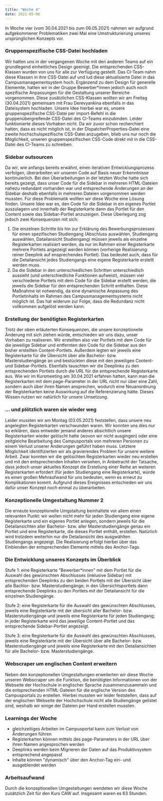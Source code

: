 ```yaml
---
title: "Woche 4"
date: 2021-05-06
---
```


In Woche vier (vom 30.04.2021 bis zum 06.05.2021) nahmen wir aufgrund aufgekommener Problematiken zwei Mal eine Umstrukturierung unseres ursprünglichen Konzepts vor. 

### Gruppenspezifische CSS-Datei hochladen
Wir hatten uns in der vergangenen Woche mit den anderen Teams auf ein grundlegend einheitliches Design geeinigt. Die entsprechenden CSS-Klassen wurden von uns für alle zur Verfügung gestellt. Das CI-Team nahm diese Klassen in ihre CSS-Datei auf und lud diese aktualisierte Datei in das Campusmanagementsystem hoch. Ergänzend zu dem Design für generelle Elememte, hatten wir in der Gruppe Bewerber\*innen jedoch auch noch spezifische Anpassungen für die Gestaltung unserer Bereiche vorgenommen. Diese zusätzlichen CSS-Klassen wollten wir am Freitag (30.04.2021) gemeinsam mit Frau Derevyankina ebenfalls in das Dateisystem hochladen. Unsere Idee hierbei war es, unsere gruppenspezifische CSS-Datei per import-Befehl in die gruppenübergreifende CSS-Datei des CI-Teams einzubinden. Leider funktionierte dieses Vorhaben nicht. Da wir zuvor schon recherchiert hatten, dass es nicht möglich ist, in der DispatcherProperties-Datei eine zweite hochschulspezifische CSS-Datei anzugeben, blieb uns nur noch die Möglichkeit, unseren gruppenspezifischen CSS-Code direkt mit in die CSS-Datei des CI-Teams zu schreiben. 

### Sidebar outsourcen
Da wir, wie anfangs bereits erwähnt, einen iterativen Entwicklungsprozess verfolgen, überarbeiten wir unseren Code auf Basis neuer Erkenntnisse kontinuierlich. Bei den Überarbeitungen in der letzten Woche hatte sich bereits gezeigt, dass unser Code für die Sidebar in mehreren HTML-Dateien nahezu redundant vorhanden war und entsprechende Änderungen an der Sidebar deshalb ebenfalls in mehreren Dateien vorgenommen werden mussten. Für diese Problematik wollten wir diese Woche eine Lösung finden.
Unsere Idee war es, den Code für die Sidebar in ein eigenes Portlet auszulagern und innerhalb der Registerkarte dann das Portlet für den Content sowie das Sidebar-Portlet anzuzeigen. Diese Überlegung zog jedoch zwei Konsequenzen mit sich:
1. Die einzelnen Schritte bis hin zur Erklärung des Bewerbungsprozesses für einen spezifischen Studiengang (Abschluss auswählen, Studiengang auswählen, Datailansicht Studiengang) müssen jeweils als einzelne Registerkarten realisiert werden, da nur im Rahmen einer Registerkarte mehrere Portlets angezeigt werden können (vorherige Realisierung: reiner Deeplink auf ensprechendes Portlet). Das bedeutet auch, dass für die Detailansicht jedes Studiengangs eine eigene Registerkarte erstellt werden muss.
2. Da die Sidebar in den unterschiedlichen Schritten unterschiedlich aussieht (und unterschiedliche Funktionen aufweist), müssen vier verschiedene Portlets mit dem Code für die Sidebar erstellt werden, die jeweils die Sidebar für den entsprechenden Schritt enthalten. Diese Maßnahme ist notwendig, da eine dynamische Anpassung des Portletinhalts im Rahmen des Campusmanagementsystems nicht möglich ist. Das hat widerum zur Folge, dass die Redundanz nicht vollkommen aufgelöst werden kann. 

### Erstellung der benötigten Registerkarten
Trotz der oben erläuterten Konsequenzen, die unsere konzeptionelle Änderung mit sich ziehen würde, entschieden wir uns dazu, unser Vorhaben zu realiseren. Wir erstellten also vier Portlets mit dem Code für die jeweilige Sidebar und entfernten den Code für die Sidebar aus den bisher erstellten Content-Portlets. Außerdem legten wir jeweils eine Registerkarte für die Übersicht über alle Bachelor- bzw. Masterstudiengänge an und bestückten diese mit den jeweiligen Content- und Sidebar-Portlets. Ebenfalls tauschten wir die Deeplinks zu den entsprechenden Portlets durch die URL für die entsprechende Registerkarte aus. Wie wir im Kursmeeting am 30.04.2021 erfahren hatten, kann man die Registerkarten mit dem page-Parameter in der URL nicht nur über eine Zahl, sondern auch über ihren Namen ansprechen, wodurch eine Neuanordnung der Registerkarten keine Auswirkung auf die Referenzierung hätte. Dieses Wissen nutzen wir natürlich für unsere Umsetzung. 

### ... und plötzlich waren sie wieder weg
Leider mussten wir am Montag (03.05.2021) feststellen, dass unsere neu angelegten Registerkarten verschwunden waren. Wir konnten uns dies nur so erklären, dass entweder jemand anderes absichtlich unsere Registerkarten wieder gelöscht hatte (wovon wir nicht ausgingen) oder eine zeitgleiche Bearbeitung des Campusportals von mehreren Personen zu einem Verlust unserer Änderungen geführt haben muss. Letztere Möglichkeit identifizierten wir als gravierendes Problem für unsere weitere Arbeit. Zwar konnten wir die gelöschten Registerkarten wieder neu erstellen und mit den entsprechenden Inhalten versehen, in Anbetracht der Tatsache, dass jedoch unser aktuelles Konzept die Erstellung einer Reihe an weiteren Registerkarten erfordert (für jeden Studiengang eine Registerkarte), würde es einen großen Mehraufwand für uns bedeuten, wenn es erneut zu Komplikationen kommt. Aufgrund dieses Ereignisses entschieden wir uns dafür unser Konzept noch einmal zu überarbeiten.

### Konzeptionelle Umgestaltung Nummer 2
Die erneute konzeptionelle Umgstaltung beinhaltete vor allem einen relevanten Punkt: wir wollen nicht mehr für jeden Studiengang eine eigene Registerkarte und ein eigenes Portlet anlegen, sondern jeweils für die Detailansichten aller Bachelor- bzw. aller Masterstudiengänge genau ein Portlet und eine Registerkarte, die dieses Portlet enthält, erstellen. Natürlich wird trotzdem weiterhin nur die Detailansicht des ausgwählten Studiengangs angezeigt. Die Realisierung erfolgt hierbei über das Einblenden der entsprechenden Elemente mittels des Anchor-Tags. 

### Die Entwicklung unseres Konzepts im Überblick
Stufe 1: eine Registerkarte "Bewerber\*innen" mit dem Portlet für die Auswahl des gewünschten Abschlusses (inklusive Sidebar) mit entsprechenden Deeplinks zu den beiden Portlets mit der Übersicht über alle Bachlor- bzw. Masterstudiengänge; in den Übersichtsportlets dann entsprechende Deeplinks zu den Portlets mit der Detailansicht für die einzelnen Studiengänge. 

Stufe 2: eine Registerkarte für die Auswahl des gewünschten Abschlusses, jeweils eine Registerkarte mit der übersicht aller Bachelor- bzw. Masterstudiengänge und jeweils eine Registerkarte für jeden Studiengang; in jeder Registerkarte wird das jeweilige Content-Portlet und das entsprechende Sidebar-Portlet angezeigt.

Stufe 3: eine Registerkarte für die Auswahl des gewünschten Abschlusses, jeweils eine Registerkarte mit der Übersicht über alle Bachelor- bzw. Masterstudiengänge und jeweils eine Registerkarte mit den Detailansichten für alle Bachelor- bzw. Masterstudiengänge. 

### Webscraper um englischen Content erweitern
Neben den konzeptionellen Umgestaltungen erweiterten wir diese Woche unseren Webscraper um die Funktion, die benötigten Informationen von der Webseite der Hochschule in englischer Sprache zusammenzusammeln und die entsprechenden HTML-Dateien für die englische Version des Campusportals zu erstellen. Hierbei mussten wir leider feststellen, dass auf der englischen Webseite der Hochchschule nicht alle Studiengänge gelistet sind, weshalb wir einige der Dateien per Hand erstellen mussten. 

### Learnings der Woche
- gleichzeitiges Arbeiten im Campusportal kann zum Verlust von Änderungen führen
- Registerkarten können mittels des page-Parameters in der URL über ihren Namen angesprochen werden
- Deeplinks werden beim Migrieren der Daten auf das Produktivsystem entsprechend angepasst
- Inhalte können "dynamisch" über den Anchor-Tag ein- und ausgeblendet werden

### Arbeitsaufwand
Durch die konzeptionellen Umgestaltungen wendeten wir diese Woche zusätzlich Zeit für den Kurs CAW auf. Insgesamt waren es 63 Stunden. 